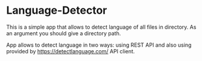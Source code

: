 # Language-Detector

This is a simple app that allows to detect language of all files in directory. As an argument you should give a directory path.

App allows to detect language in two ways: using REST API and also using provided by https://detectlanguage.com/ API client.
